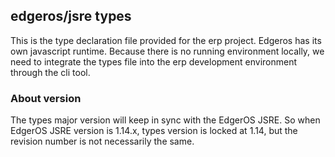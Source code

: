 edgeros/jsre types
---

This is the type declaration file provided for the erp project. Edgeros has its own javascript runtime. Because there is no running environment locally, we need to integrate the types file into the erp development environment through the cli tool.

### About version
The types major version will keep in sync with the EdgerOS JSRE. So when EdgerOS JSRE version is 1.14.x, types version is locked at 1.14, but the revision number is not necessarily the same.